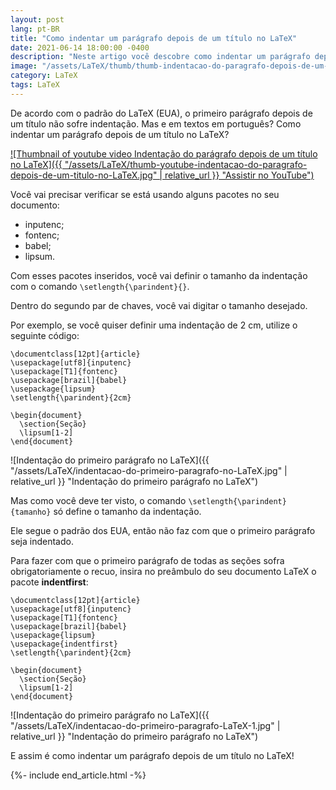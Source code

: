```yaml
---
layout: post
lang: pt-BR
title: "Como indentar um parágrafo depois de um título no LaTeX"
date: 2021-06-14 18:00:00 -0400
description: "Neste artigo você descobre como indentar um parágrafo depois de um título no LaTeX."
image: "/assets/LaTeX/thumb/thumb-indentacao-do-paragrafo-depois-de-um-titulo-no-LaTeX.png"
category: LaTeX
tags: LaTeX
---
```


De acordo com o padrão do LaTeX (EUA), o primeiro parágrafo depois de um título não sofre indentação. Mas e em textos em português? Como indentar um parágrafo depois de um título no LaTeX?

<!-- Youtube Video -->
<a href="https://www.youtube.com/watch?v=uQrUz_3zyWc" target="_blank">
  ![Thumbnail of youtube video Indentação do parágrafo depois de um título no LaTeX]({{ "/assets/LaTeX/thumb-youtube-indentacao-do-paragrafo-depois-de-um-titulo-no-LaTeX.jpg" | relative_url }} "Assistir no YouTube")
</a>

Você vai precisar verificar se está usando alguns pacotes no seu documento:

- inputenc;
- fontenc;
- babel;
- lipsum.

Com esses pacotes inseridos, você vai definir o tamanho da indentação com o comando `\setlength{\parindent}{}`.

Dentro do segundo par de chaves, você vai digitar o tamanho desejado.

Por exemplo, se você quiser definir uma indentação de 2 cm, utilize o seguinte código:

```TeX
\documentclass[12pt]{article}
\usepackage[utf8]{inputenc}
\usepackage[T1]{fontenc}
\usepackage[brazil]{babel}
\usepackage{lipsum}
\setlength{\parindent}{2cm}

\begin{document}
  \section{Seção}
  \lipsum[1-2]
\end{document}
```

![Indentação do primeiro parágrafo no LaTeX]({{ "/assets/LaTeX/indentacao-do-primeiro-paragrafo-no-LaTeX.jpg" | relative_url }} "Indentação do primeiro parágrafo no LaTeX")

Mas como você deve ter visto, o comando `\setlength{\parindent}{tamanho}` só define o tamanho da indentação.

Ele segue o padrão dos EUA, então não faz com que o primeiro parágrafo seja indentado.

Para fazer com que o primeiro parágrafo de todas as seções sofra obrigatoriamente o recuo, insira no preâmbulo do seu documento LaTeX o pacote **indentfirst**:

```TeX
\documentclass[12pt]{article}
\usepackage[utf8]{inputenc}
\usepackage[T1]{fontenc}
\usepackage[brazil]{babel}
\usepackage{lipsum}
\usepackage{indentfirst}
\setlength{\parindent}{2cm}

\begin{document}
  \section{Seção}
  \lipsum[1-2]
\end{document}
```

![Indentação do primeiro parágrafo no LaTeX]({{ "/assets/LaTeX/indentacao-do-primeiro-paragrafo-LaTeX-1.jpg" | relative_url }} "Indentação do primeiro parágrafo no LaTeX")

E assim é como indentar um parágrafo depois de um título no LaTeX!

{%- include end_article.html -%}
